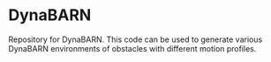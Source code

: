 # DynaBARN
Repository for DynaBARN. This code can be used to generate various DynaBARN environments of obstacles with different motion profiles. 
